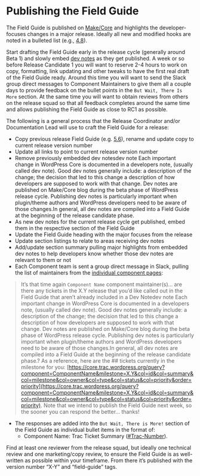 # Publishing the Field Guide

The Field Guide is published on [Make/Core](https://make.wordpress.org/core/) and highlights the developer-focuses changes in a major release. Ideally all new and modified hooks are noted in a bulleted list (e.g., [4.8](https://make.wordpress.org/core/2017/05/26/wordpress-4-8-field-guide/)).

Start drafting the Field Guide early in the release cycle (generally around Beta 1) and slowly embed [dev notes](https://make.wordpress.org/core/handbook/tutorials/writing-developer-notes/) as they get published. A week or so before Release Candidate 1 you will want to reserve 2-4 hours to work on copy, formatting, link updating and other tweaks to have the first real draft of the Field Guide ready. Around this time you will want to send the Slack group direct messages to Component Maintainers to give them all a couple days to provide feedback on the bullet points in the `But Wait, There Is More` section. At the same time you will want to obtain reviews from others on the release squad so that all feedback completes around the same time and allows publishing the Field Guide as close to RC1 as possible.

The following is a general process that the Release Coordinator and/or Documentation Lead will use to craft the Field Guide for a release:

*   Copy previous release Field Guide (e.g. [5.6](https://make.wordpress.org/core/2020/11/20/wordpress-5-6-field-guide/)), rename and update copy to current release version number
*   Update all links to point to current release version number
*   Remove previously embedded dev notesdev note Each important change in WordPress Core is documented in a developers note, (usually called dev note). Good dev notes generally include: a description of the change; the decision that led to this change a description of how developers are supposed to work with that change. Dev notes are published on Make/Core blog during the beta phase of WordPress release cycle. Publishing dev notes is particularly important when plugin/theme authors and WordPress developers need to be aware of those changes.In general, all dev notes are compiled into a Field Guide at the beginning of the release candidate phase.
*   As new dev notes for the current release cycle get published, embed them in the respective section of the Field Guide
*   Update the Field Guide heading with the major focuses from the release
*   Update section listings to relate to areas receiving dev notes
*   Add/update section summary pulling major highlights from embedded dev notes to help developers know whether those dev notes are relevant to them or not
*   Each Component team is sent a group direct message in Slack, pulling the list of maintainers from the [individual component pages](https://make.wordpress.org/core/components/):

> It’s that time again `Component Name` component maintainer(s)… are there any tickets in the X.Y release that you’d like called out in the Field Guide that aren’t already included in a Dev Notedev note Each important change in WordPress Core is documented in a developers note, (usually called dev note). Good dev notes generally include: a description of the change; the decision that led to this change a description of how developers are supposed to work with that change. Dev notes are published on Make/Core blog during the beta phase of WordPress release cycle. Publishing dev notes is particularly important when plugin/theme authors and WordPress developers need to be aware of those changes.In general, all dev notes are compiled into a Field Guide at the beginning of the release candidate phase.? As a reference, here are the ## tickets currently in the milestone for you: [https://core.trac.wordpress.org/query?component=ComponentName&milestone=X.Y&col=id&col=summary&col=milestone&col=owner&col=type&col=status&col=priority&order=priority](https://core.trac.wordpress.org/query?component=ComponentName&milestone=X.Y&col=id&col=summary&col=milestone&col=owner&col=type&col=status&col=priority&order=priority). Note that we intend to publish the Field Guide next week, so the sooner you can respond the better… thanks!

*   The responses are added into the `But Wait, There is More!` section of the Field Guide as individual bullet items in the format of:
    *   Component Name: Trac Ticket Summary ([#Trac-Number](https://make.wordpress.org/core/tag/trac-number/)).

Find at least one reviewer from the release squad, but ideally one technical review and one marketing/copy review, to ensure the Field Guide is as well-written as possible within your timeframe. From there it’s published with the version number “X-Y” and “field-guide” tags.